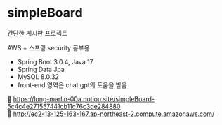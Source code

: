 # simpleBoard

간단한 게시판 프로젝트 

AWS + 스프링 security 공부용

- Spring Boot 3.0.4, Java 17
- Spring Data Jpa
- MySQL 8.0.32
- front-end 영역은 chat gpt의 도움을 받음


🔗 https://long-marlin-00a.notion.site/simpleBoard-5c4c4e271557441cb11c76c3de284880  
🔗 http://ec2-13-125-163-167.ap-northeast-2.compute.amazonaws.com/   
